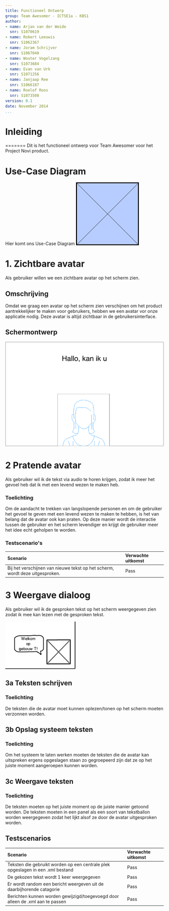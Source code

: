 ```yaml
---
title: Functioneel Ontwerp
group: Team Awesomer - ICTSE1a - KBS1
author:
- name: Arjan van der Weide
  snr: S1070619
- name: Robert Leeuwis
  snr: S1062367
- name: Joram Schrijver
  snr: S1067040
- name: Wouter Vogelzang
  snr: S1073684
- name: Evan van Urk
  snr: S1071256
- name: Janjaap Ree
  snr: S1066187
- name: Roelof Roos
  snr: S1073508
version: 0.1
date: November 2014
...
```


# Inleiding
=======
Dit is het functioneel ontwerp voor Team Awesomer voor het Project Novi product.

# Use-Case Diagram
Hier komt ons Use-Case Diagram
![Use-Case Diagram v1](images/usecase-diagram.png)

# 1. Zichtbare avatar
Als gebruiker willen we een zichtbare avatar op het scherm zien.
## Omschrijving
Omdat we graag een avatar op het scherm zien verschijnen om het product aantrekkelijker te maken voor gebruikers, hebben we een avatar vor onze applicatie nodig.
Deze avatar is altijd zichtbaar in de gebruikersinterface.

## Schermontwerp
![Schermontwerp zichtbare avatar](images/schermontwerpen/zichtbare-avatar.png)

# 2 Pratende avatar
Als gebruiker wil ik de tekst via audio te horen krijgen, zodat ik meer het gevoel heb dat ik met een levend wezen te maken heb. 

### Toelichting
Om de aandacht te trekken van langslopende personen en om de gebruiker het gevoel te geven met een levend wezen te maken te hebben, is het van belang dat de avatar ook kan praten.
Op deze manier wordt de interactie tussen de gebruiker en het scherm levendiger en krijgt de gebruiker meer het idee echt geholpen te worden.

### Testscenario's
| Scenario  | Verwachte uitkomst    |
| :---      | :---                  |
| Bij het verschijnen van nieuwe tekst op het scherm, wordt deze uitgesproken. | Pass |


# 3 Weergave dialoog
Als gebruiker wil ik de gesproken tekst op het scherm weergegeven zien zodat ik mee kan lezen met de gesproken tekst.

![Mockup tekst weergeven](images/schermontwerpen/mockup_tekst_weergeven.png)

## 3a Teksten schrijven
### Toelichting
De teksten die de avatar moet kunnen oplezen/tonen op het scherm moeten verzonnen worden.

## 3b Opslag systeem teksten
### Toelichting
Om het systeem te laten werken moeten de teksten die de avatar kan uitspreken ergens opgeslagen staan zo gegroepeerd zijn dat ze op het juiste moment aangeroepen kunnen worden.


## 3c Weergave teksten
### Toelichting
De teksten moeten op het juiste moment op de juiste manier getoond worden. De teksten moeten in een panel als een soort van tekstballon worden weergegeven zodat het lijkt alsof ze door de avatar uitgesproken worden.

## Testscenarios

| Scenario  | Verwachte uitkomst  |
|:---|:---|
| Teksten die gebruikt worden op een centrale plek opgeslagen in een .xml bestand | Pass |
| De gekozen tekst wordt 1 keer weergegeven | Pass |
| Er wordt random een bericht weergeven uit de daarbijhorende catagorie | Pass |
| Berichten kunnen worden gewijzigd/toegevoegd door alleen de .xml aan te passen | Pass |
